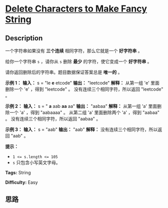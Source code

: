 # [Delete Characters to Make Fancy String][title]

## Description

一个字符串如果没有 **三个连续**  相同字符，那么它就是一个 **好字符串**  。

给你一个字符串 `s` ，请你从 `s` 删除  **最少**  的字符，使它变成一个 **好字符串** 。

请你返回删除后的字符串。题目数据保证答案总是 **唯一的** 。



**示例 1：**
            **输入：** s = "le **e** etcode"    **输出：** "leetcode"    **解释：**    从第一组 'e' 里面删除一个 'e' ，得到 "leetcode" 。    没有连续三个相同字符，所以返回 "leetcode" 。    

**示例 2：**
            **输入：** s = " **a** aab **aa** aa"    **输出：** "aabaa"    **解释：**    从第一组 'a' 里面删除一个 'a' ，得到 "aabaaaa" 。    从第二组 'a' 里面删除两个 'a' ，得到 "aabaa" 。    没有连续三个相同字符，所以返回 "aabaa" 。    

**示例 3：**
            **输入：** s = "aab"    **输出：** "aab"    **解释：** 没有连续三个相同字符，所以返回 "aab" 。    



**提示：**

  * `1 <= s.length <= 105`
  * `s` 只包含小写英文字母。


**Tags:** String

**Difficulty:** Easy

## 思路

[title]: https://leetcode-cn.com/problems/delete-characters-to-make-fancy-string
